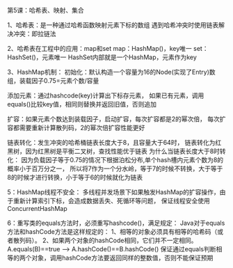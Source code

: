 
第5课：哈希表、映射、集合

1、哈希表：是一种通过哈希函数映射元素下标的数组
遇到哈希冲突时使用链表解决冲突：即拉链法

2、哈希表在工程中的应用：map和set
map：HashMap()，key唯一
set：HashSet()，元素唯一
HashSet内部就是一个HashMap，元素作为key

3、HashMap机制：
  初始化：默认构造一个容量为16的Node(实现了Entry)数组，装载因子0.75=元素个数/容量

  添加元素：通过hashcode(key)计算出下标存元素，
          如果已有元素，调用equals()比较key值，相同则替换并返回旧值，否则追加

  扩容：如果元素个数达到装载因子，启动扩容，每次扩容都是2的幂次倍，
       每次扩容都需要重新计算散列码，2的幂次倍扩容性能更好

  链表转化：发生冲突的哈希桶链表长度大于8，且容量大于64时，
          链表转化为红黑树，因为红黑树是平衡二叉树，查找性能优于链表
  为什么当链表长度大于8时转化：
       因为负载因子等于0.75的情况下根据泊松分布,单个hash槽内元素个数为8的概率小于百万分之一，
       所以将7作为一个分水岭，等于7的时候不转换，大于等于8的时候才进行转换，小于等于6的时候就化为链表

5：HashMap线程不安全：
   多线程并发场景下如果触发HashMap的扩容操作，由于重新计算索引下标，会造成数据丢失、死循环等问题，
   保证线程安全使用ConcurrentHashMap

6：重写类的equals方法时，必须重写hashcode()，满足规定：
    Java对于equals方法和hashCode方法是这样规定的：
          1、相等的对象必须具有相等的哈希码（或者散列码）。
          2、如果两个对象的hashCode相同，它们并不一定相同。
          A.equals(B)==true --> A.hashCode()==B.hashCode()
    保证通过equals判断相等的两个对象，调用hashCode方法要返回同样的整数值，否则不能保证预期
